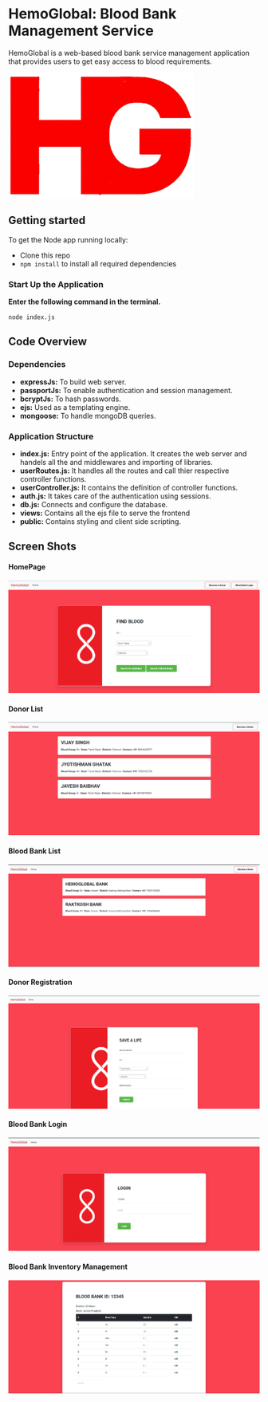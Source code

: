 # HemoGlobal: Blood Bank Management Service
HemoGlobal is a web-based blood bank service management application that provides users to get easy access to blood requirements. 

![logo](./screenshots/logo.png)
## Getting started
To get the Node app running locally:
- Clone this repo
- `npm install` to install all required dependencies
### Start Up the Application
**Enter the following command in the terminal.** 
```
node index.js 
```
## Code Overview
### Dependencies
- **expressJs:** To build web server.
- **passportJs:** To enable authentication and session management.
- **bcryptJs:** To hash passwords.
- **ejs:** Used as a templating engine.
- **mongoose:** To handle mongoDB queries.


### Application Structure
- **index.js:** Entry point of the application. It creates the web server and handels all the and middlewares and importing of libraries.
- **userRoutes.js:** It handles all the routes and call thier respective controller functions.
- **userController.js:** It contains the definition of controller functions.
- **auth.js:** It takes care of the authentication using sessions.
- **db.js:** Connects and configure the database.
- **views:** Contains all the ejs file to serve the frontend
- **public:** Contains styling and client side scripting.


## Screen Shots

#### HomePage
![HomePage](./screenshots/HomePage.png)
#### Donor List
![Donor List](./screenshots/donrolist.png)
#### Blood Bank List
![Blood Bank List](./screenshots/bblist.png)
#### Donor Registration
![Donor Registration](./screenshots/donorregistration.png)
#### Blood Bank Login
![HomePage](./screenshots/bblogin.png)
#### Blood Bank Inventory Management
![inventory](./screenshots/inventory.png)







